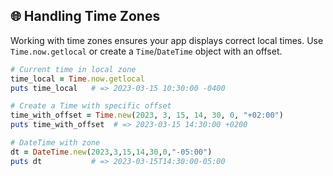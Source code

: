 ## 🌐 Handling Time Zones

Working with time zones ensures your app displays correct local times. Use `Time.now.getlocal` or create a `Time`/`DateTime` object with an offset.

```ruby
# Current time in local zone
time_local = Time.now.getlocal
puts time_local   # => 2023-03-15 10:30:00 -0400

# Create a Time with specific offset
time_with_offset = Time.new(2023, 3, 15, 14, 30, 0, "+02:00")
puts time_with_offset  # => 2023-03-15 14:30:00 +0200

# DateTime with zone
dt = DateTime.new(2023,3,15,14,30,0,"-05:00")
puts dt           # => 2023-03-15T14:30:00-05:00
```